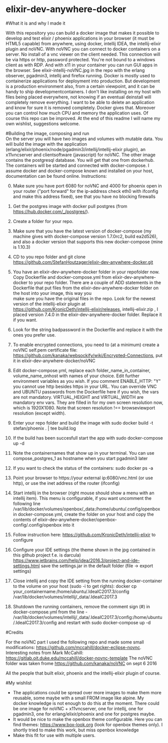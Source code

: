 # elixir-dev-anywhere-docker

#What it is and why I made it

With this repository you can build a docker image that makes it possible to develop and test elixir / phoenix applications in your browser (it must be HTML5 capable) from anywhere, using docker, intellij IDEA, the intellij-elixir plugin and noVNC. With noVNC you can connect to docker containers on a server. No install of a vnc viewer on the client needed. This connection will be via https or http, password protected. You're not bound to a windows client as with RDP. And with x11 in your container you can run GUI apps in the browser. See elixir-intellij-noVNC.jpg in the repo with the erlang observer, pgadmin3, intellij and firefox running.
  Docker is mostly used to containerize applications for deployment into production. But development is a production environment also, from a certain viewpoint, and it can be handy to ship developmentcontainers. I don't like installing on my host with files being placed everywhere, not knowing if an eventual deinstall will completely remove everything. I want to be able to delete an application and know for sure it is removed completely. Docker gives that. Moreover you can control how much CPU and memory the application uses. 
  Of course this repo can be improved. At the end of this readme I will name my own wishlist, suggestions welcome.
  
#Building the image, composing and run   
  On the server you will have two images and volumes with mutable data. You will build the image with the application (erlang/elixir/phoenix/node/pgadmin3/intellij/intellij-elixir plugin), an x11vncserver and clientsoftware (javascript) for noVNC. The other image contains the postgresql database. You will get that one from dockerhub. The containers will be started and connected with docker-compose. I assume docker and docker-compose known and installed on your host, documentation can be found online. 
  Instructions:
  
0.  Make sure you have port 6080 for noVNC and 4000 for phoenix open in your router ("port forward" for the ip-address check eth0 with ifconfig and make this address fixed), see that you have no blocking firewalls   

1.  Get the postgres image with docker pull postgres (from https://hub.docker.com/_/postgres/).

2.  Create a folder for your repo.

3.  Make sure that you have the latest version of docker-compose (my machine gives with docker-compose version 
    1.7.0rc2, build ea2d526), and also a docker version that supports this new docker-compose (mine is 1.10.3)

4.  CD to you repo folder and git clone https://github.com/StefanHoutzager/elixir-dev-anywhere-docker.git

5.  You have an elixir-dev-anywhere-docker folder in your repofolder now. Copy Dockerfile and docker-compose.yml from 
    elixir-dev-anywhere-docker to your repo folder. There are a couple of ADD statements in the Dockerfile that put files from the elixir-dev-anywhere-docker folder on the host into your image, this way you   
    make sure you have the original files in the repo. Look for the newest version of the intellij-elixir plugin at https://github.com/KronicDeth/intellij-elixir/releases, intellij-elixir.zip , I placed version 7.4.0 in the elixir-dev-anywhere-docker folder. Replace it if you want.

6.  Look for the string badpassword in the Dockerfile and replace it with the ones you prefer use.

7.  To enable encrypted connections, you need to (at a minimum) create a noVNC self.pem certificate file:
    https://github.com/kanaka/websockify/wiki/Encrypted-Connections, put it in elixir-dev-anywhere-docker/noVNC

8.  Edit docker-compose.yml, replace each folder_name_in_container, volume_name_onhost with names of your choice. Edit further environment
    variables as you wish. If you comment ENABLE_HTTP: "Y" you cannot use http besides https in your URL.
    You can override VNC and UBUNTU passwords from the Dockerfile here if you wish, the vars are not mandatory. VIRTUAL_HEIGHT and VIRTUAL_WIDTH are mandatory env vars. They are filled in for my own screen resolution now, which is 1920X1080.  Note that screen resolution !== browseviewport resolution (except width).

9.  Enter your repo folder and build the image with sudo docker build -t stefan/phoenix . | tee build.log

11. If the build has been succesfull start the app with sudo docker-compose up -d   

12. Note the containernames that show up in your terminal. You can use compose_postgres_1 as hostname when you start pgadmin3 later

13. If you want to check the status of the containers: sudo docker ps -a

14. Point your browser to https://your external ip:6080/vnc.html (or use http), or use the inet address of the router (ifconfig)

15. Start intellij in the browser (right mouse should show a menu with an intellij item). This menu is configurable, if you want uncomment the following line
    /var/lib/docker/volumes/openbox/_data:/home/ubuntu/.config/openbox 
    in docker-compose.yml, create the folder on your host and copy the contents of elixir-dev-anywhere-docker/openbox-config/.config/openbox into it

16. Follow instruction here: https://github.com/KronicDeth/intellij-elixir to configure

17. Configure your IDE settings (the theme shown in the jpg contained in this github project f.e. is darcula) https://www.jetbrains.com/help/idea/2016.3/project-and-ide-settings.html
save the settings.jar in the default folder (file -> export settings)

18. Close intellij and copy the IDE setting from the running docker-container to the volume on your host (sudo -i to get rights): 
docker cp your_containername:/home/ubuntu/.IdeaIC2017.3/config /var/lib/docker/volumes/intellij/_data/.IdeaIC2017.3

19. Shutdown the running containers, remove the comment sign (#) in docker-compose.yml from the line - /var/lib/docker/volumes/intellij/_data/.IdeaIC2017.3/config:/home/ubuntu/.IdeaIC2017.3/config
and restart with sudo docker-compose up -d 


#Credits

For the noVNC part I used the following repo and made some small modifications: https://github.com/mccahill/docker-eclipse-novnc. 
Interesting notes from Mark McCahill: https://gitlab.oit.duke.edu/mccahill/docker-novnc-template 
The noVNC folder was taken frome https://github.com/kanaka/noVNC on sept 6 2016

All the people that built elixir, phoenix and the intellij-elixir plugin of course.

#My wishlist

- The applications could be spread over more images to make them more reusable, some maybe with a small FROM image like alpine. My  
  docker knowledge is not enough to do this at the moment. There could be one image for noVNC + x11vncserver, one for intellij, one for pgadmin3, one for erlang/elixir/phoenix and one for postgres maybe. 
- It would be nice to make the openbox theme configurable. Here you can find themes: https://www.box-look.org (look for openbox themes only). I shortly tried to make this work, but miss openbox knowledge 
- Make this fit for use with multiple users.

